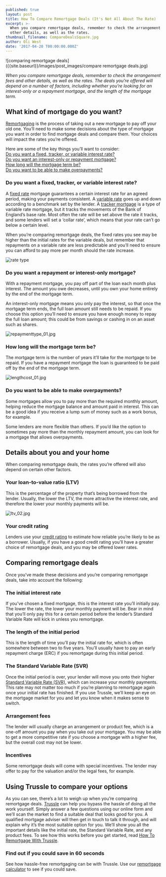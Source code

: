 ```yaml
---
published: true
layout: post
title: How To Compare Remortgage Deals (It's Not All About The Rate)
excerpt: >-
  When you compare remortgage deals, remember to check the arrangement fees and
  other details, as well as the rates.
thumbnail_filename: CompareDealsSquare.jpg
author: Oli West
date: '2017-04-20 T00:00:00.000Z'
---
```

![comparing remortgage deals]({{site.baseurl}}/images/post_images/compare remortgage deals.jpg)

_When you compare remortgage deals, remember to check the arrangement fees and other details, as well as the rates. The deals you’re offered will depend on a number of factors, including whether you’re looking for an interest-only or a repayment mortgage, and the length of the mortgage term._

## What kind of mortgage do you want? 
[Remortgaging](https://trussle.com/blog/the-straightforward-guide-to-remortgaging "remortgaging") is the process of taking out a new mortgage to pay off your old one. You’ll need to make some decisions about the type of mortgage you want in order to find mortgage deals and compare them. Your choices will impact the rates you’re offered.

Here are some of the key things you’ll want to consider:       
[Do you want a fixed, tracker, or variable interest rate?](#do-you-want-a-fixed-tracker-or-variable-interest-rate)    
[Do you want an interest-only or repayment mortgage?](#do-you-want-a-repayment-or-interest-only-mortgage)    
[How long will the mortgage term be?](#how-long-will-the-mortgage-term-be)     
[Do you want to be able to make overpayments?](#do-you-want-to-be-able-to-make-overpayments)    


### Do you want a fixed, tracker, or variable interest rate? 
A [fixed rate](https://trussle.com/blog/fixed-tracker-and-variable-rates-explained#fixed-rate-mortgage) mortgage guarantees a certain interest rate for an agreed period, making your payments consistent. A [variable rate](https://trussle.com/blog/fixed-tracker-and-variable-rates-explained#variable-rate-mortgage) goes up and down according to a benchmark set by the lender. A [tracker mortgage](https://trussle.com/blog/fixed-tracker-and-variable-rates-explained#tracker) is a type of variable rate mortgage, but it tracks the movements of the Bank of England’s base rate. Most often the rate will be set above the rate it tracks, and some lenders will set a ‘collar rate’, which means that your rate can’t go below a certain level.

When you’re comparing remortgage deals, the fixed rates you see may be higher than the initial rates for the variable deals, but remember that repayments on a variable rate are less predictable and you’ll need to ensure you can afford to pay more per month should the rate increase.

![rate type]({{site.baseurl}}/images/post_images/ratetype_01.jpg)


### Do you want a repayment or interest-only mortgage? 
With a repayment mortgage, you pay off part of the loan each month plus interest. The amount you owe decreases, until you own your home entirely by the end of the mortgage term. 

An interest-only mortgage means you only pay the interest, so that once the mortgage term ends, the full loan amount still needs to be repaid. If you choose this option you’ll need to ensure you have enough money to repay the full loan amount; this could be from savings or cashing in on an asset such as shares.

![repaymenttype_01.jpg]({{site.baseurl}}/images/post_images/repaymenttype_01.jpg)


### How long will the mortgage term be? 
The mortgage term is the number of years it’ll take for the mortgage to be repaid. If you have a repayment mortgage the loan is guaranteed to be paid off by the end of the mortgage term.

![lengthcost_01.jpg]({{site.baseurl}}/images/post_images/lengthcost_01.jpg)


### Do you want to be able to make overpayments?
Some mortgages allow you to pay more than the required monthly amount, helping reduce the mortgage balance and amount paid in interest. This can be a good idea if you receive a lump sum of money such as a work bonus, for example.

Some lenders are more flexible than others. If you’d like the option to sometimes pay more than the monthly repayment amount, you can look for a mortgage that allows overpayments.

## Details about you and your home
When comparing remortgage deals, the rates you’re offered will also depend on certain other factors.

### Your loan-to-value ratio (LTV)
This is the percentage of the property that’s being borrowed from the  lender. Usually, the lower the LTV, the more attractive the interest rate, and therefore the lower your monthly payments will be.

![ltv_02.jpg]({{site.baseurl}}/images/post_images/ltv_02.jpg)


### Your credit rating
Lenders use your [credit rating](https://trussle.com/blog/getting-a-mortgage-with-bad-credit) to estimate how reliable you’re likely to be as a borrower. Usually, if you have a good credit rating you’ll have a greater choice of remortgage deals, and you may be offered lower rates.

## Comparing remortgage deals 
Once you’ve made these decisions and you’re comparing remortgage deals, take into account the following:

### The initial interest rate 
If you’ve chosen a fixed mortgage, this is the interest rate you’ll initially pay. The lower the rate, the lower your monthly payment will be. Bear in mind that you’ll only pay this for a certain period before the lender’s Standard Variable Rate will kick in unless you remortgage.

### The length of the initial period
This is the length of time you’ll pay the initial rate for, which is often somewhere between two to five years. You’ll usually have to pay an early repayment charge (ERC) if you remortgage during this initial period.

### The Standard Variable Rate (SVR)
Once the initial period is over, your lender will move you onto their higher [Standard Variable Rate (SVR)](https://trussle.com/blog/what-is-a-standard-variable-rate), which can increase your monthly payments. This rate may not matter too much if you’re planning to remortgage again once your initial rate has finished. If you use Trussle, we’ll keep an eye on the mortgage market for you and let you know when it makes sense to switch. 

### Arrangement fees 
The lender will usually charge an arrangement or product fee, which is a one-off amount you pay when you take out your mortgage. You may be able to get a more competitive rate if you choose a mortgage with a higher fee, but the overall cost may not be lower.

### Incentives 
Some remortgage deals will come with special incentives. The lender may offer to pay for the valuation and/or the legal fees, for example.

## Using Trussle to compare your options
As you can see, there’s a lot to weigh up when you’re comparing remortgage deals. [Trussle](https://apply.trussle.com/remortgage-quick-check) can help you bypass the hassle of doing all the work yourself. Simply answer a few questions using our online form and we’ll scan the market to find a suitable deal that looks good for you. A qualified mortgage adviser will then get in touch to talk it through, and will explain why it’s the most suitable option for you. We’ll show you all the important details like the initial rate, the Standard Variable Rate, and any product fees. To see how this works before you get started, read [How To Remortgage With Trussle](https://trussle.com/blog/how-to-remortgage-with-trussle).

### Find out if you could save in 60 seconds
See how hassle-free remortgaging can be with Trussle. Use our [remortgage calculator](https://apply.trussle.com/remortgage-quick-check?utm_source=blog&utm_medium=get-started-cta&utm_campaign=170503) to see if you could save.

